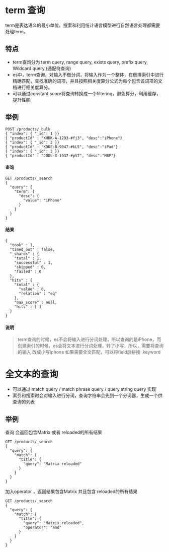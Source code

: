 # term 查询
term是表达语义的最小单位。搜索和利用统计语言模型进行自然语言处理都需要处理term。

## 特点
* term查询分为 term query, range query, exists query, prefix query, Wildcard query (通配符查询)
* es中，term查询，对输入不做分词，将输入作为一个整体，在倒排索引中进行精确匹配，查找准确的词项，并且按照相关度算分公式为每个包含该词项的文档进行相关度算分。
* 可以通过constant score将查询转换成一个filtering，避免算分，利用缓存，提升性能

## 举例
```
POST /products/_bulk
{ "index": { "_id": 1 }}
{ "productId" : "XHDK-A-1293-#fj3", "desc":"iPhone"}
{ "index": { "_id": 2 }}
{ "productId" : "KDKE-B-9947-#kL5", "desc":"iPad"}
{ "index": { "_id": 3 }}
{ "productId" : "JODL-X-1937-#pV7", "desc":"MBP"}
```

#### 查询
```
GET /products/_search
{
  "query": {
    "term": {
      "desc": {
        "value": "iPhone"
      }
    }
  }
}
```

#### 结果
```
{
  "took" : 1,
  "timed_out" : false,
  "_shards" : {
    "total" : 1,
    "successful" : 1,
    "skipped" : 0,
    "failed" : 0
  },
  "hits" : {
    "total" : {
      "value" : 0,
      "relation" : "eq"
    },
    "max_score" : null,
    "hits" : [ ]
  }
}
```
#### 说明

> term查询的时候，es不会将输入进行分词处理，所以查询的是iPhone，而创建索引的时候，es会将文本进行分词处理，转了小写，所以，需要将查询的输入 改成小写iphone
> 如果需要全文匹配，可以将field后拼接 .keyword

# 全文本的查询

* 可以通过 match query / match phrase query / query string query 实现
* 索引和搜索时会对输入进行分词，查询字符串会先到一个分词器，生成一个供查询的列表

## 举例

查询 
会返回包含Matrix 或者 reloaded的所有结果
```
GET /products/_search
{
  "query": {
    "match": {
      "title": {
        "query": "Matrix reloaded"
      }
    }
  }
}
```
加入operator ，返回结果包含Matrix 并且包含 reloaded的所有结果
```
GET /products/_search
{
  "query": {
    "match": {
      "title": {
        "query": "Matrix reloaded",
        "operator": "and"
      }
    }
  }
}
```
